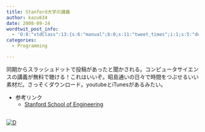 ```yaml
---
title: Stanford大学の講義
author: kazu634
date: 2008-09-24
wordtwit_post_info:
  - 'O:8:"stdClass":13:{s:6:"manual";b:0;s:11:"tweet_times";i:1;s:5:"delay";i:0;s:7:"enabled";i:1;s:10:"separation";s:2:"60";s:7:"version";s:3:"3.7";s:14:"tweet_template";b:0;s:6:"status";i:2;s:6:"result";a:0:{}s:13:"tweet_counter";i:2;s:13:"tweet_log_ids";a:1:{i:0;i:4295;}s:9:"hash_tags";a:0:{}s:8:"accounts";a:1:{i:0;s:7:"kazu634";}}'
categories:
  - Programming

---
```

<div class="section">
<p>
    同期からスラッシュドットで投稿があったと聞かされる。コンピュータサイエンスの講義が無料で聴ける！これはいいぞ。昭島通いの日々で時間をつぶせるいい素材だ。さっそくダウンロード。youtubeとiTunesがあるみたい。
</p>
  
<ul>
<li>
      参考リンク <ul>
<li>
<a href="http://see.stanford.edu/SEE/lecturelist.aspx?coll=824a47e1-135f-4508-a5aa-866adcae1111" onclick="__gaTracker('send', 'event', 'outbound-article', 'http://see.stanford.edu/SEE/lecturelist.aspx?coll=824a47e1-135f-4508-a5aa-866adcae1111', 'Stanford School of Engineering');" target="_blank">Stanford School of Engineering</a>
</li>
</ul>
</li>
</ul>
  
<p>
<br /> <a href="http://d.hatena.ne.jp/video/youtube/KkMDCCdjyW8" onclick="__gaTracker('send', 'event', 'outbound-article', 'http://d.hatena.ne.jp/video/youtube/KkMDCCdjyW8', '');" alt="この動画を含む日記"><img src="http://d.hatena.ne.jp/images/d_entry.gif" alt="D" border="0" style="vertical-align: bottom;" title="この動画を含む日記" /></a>
</p>
</div>
